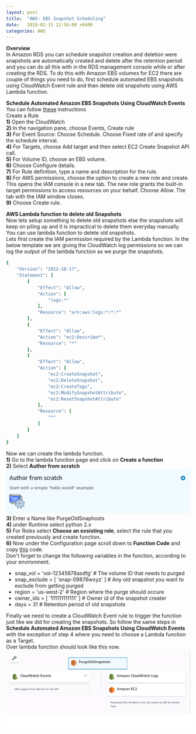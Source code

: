 ```yaml
---
layout: post
title:  "AWS: EBS Snapshot Scheduling"
date:   2018-02-15 12:56:00 +0400
categories: AWS
---
```


**Overview**  
In Amazon RDS you can schedule snapshot creation and deletion were snapshots are automatically created and delete after the retention period and you can do all this with in the RDS management console while or after creating the RDS. To do this with Amazon EBS volumes for EC2 there are couple of things you need to do, first schedule automated EBS snapshots using CloudWatch Event rule and then delete old snapshots using AWS Lambda function.  

**Schedule Automated Amazon EBS Snapshots Using CloudWatch Events**  
You can follow [these](https://docs.aws.amazon.com/AmazonCloudWatch/latest/events/TakeScheduledSnapshot.html) instructions  
Create a Rule  
 **1)** Open the CloudWatch  
 **2)** In the navigation pane, choose Events, Create rule  
 **3)** For Event Source: Choose Schedule. Choose Fixed rate of and specify the schedule interval.  
 **4)** For Targets, choose Add target and then select EC2 Create Snapshot API call.  
 **5)** For Volume ID, choose an EBS volume.  
 **6)** Choose Configure details.  
 **7)** For Rule definition, type a name and description for the rule.  
 **8)** For AWS permissions, choose the option to create a new role and create. This opens the IAM console in a new tab. The new role grants the built-in target permissions to access resources on your behalf. Choose Allow. The tab with the IAM window closes.  
 **9)** Choose Create rule.

**AWS Lambda function to delete old Snapshots**  
Now lets setup something to delete old snapshots else the snapshots will keep on piling up and it is impractical to delete them everyday manually. You can use lambda function to delete old snapshots.  
Lets first create the IAM permission required by the Lambda function. In the below template we are giving the CloudWatch log permissions so we can log the output of the lambda function as we purge the snapshots.  
```ruby
{
    "Version": "2012-10-17",
    "Statement": [
        {
            "Effect": "Allow",
            "Action": [
                "logs:*"
            ],
            "Resource": "arn:aws:logs:*:*:*"
        },
        {
            "Effect": "Allow",
            "Action": "ec2:Describe*",
            "Resource": "*"
        },
        {
            "Effect": "Allow",
            "Action": [
                "ec2:CreateSnapshot",
                "ec2:DeleteSnapshot",
                "ec2:CreateTags",
                "ec2:ModifySnapshotAttribute",
                "ec2:ResetSnapshotAttribute"
            ],
            "Resource": [
                "*"
            ]
        }
    ]
}
```

Now we can create the lambda function.   
**1)** Go to the lambda function page and click on **Create a function**  
**2)** Select **Author from scratch** 
![Lambda image 1](/assets/images/lambdaimage1.png)  
**3)** Enter a Name like PurgeOldSnaphosts  
**4)** under Runtime select python 2.x  
**5)** For Roles select **Choose an exsisting role**, select the rule that you created previously and create function.  
**6)** Now under the Configuration page scroll down to **Function Code** and copy [this](https://github.com/hazaq/purgeOldSnapshots/blob/master/purge_snapshots.py) code.  
Don't forget to change the following variables in the function, according to your environment.  
* snap_vol = 'vol-12345678asdfg' # The volume ID that needs to purged  
* snap_exclude = [ 'snap-09876wxyz' ] # Any old snapshot you want to exclude from getting purged
* region = 'us-west-2' # Region where the purge should occure   
* owner_ids = [ '111111111111' ] # Owner id of the snapshot creater  
* days = 31 # Retention period of old snapshots  

Finally we need to create a CloudWatch Event rule to trigger the function just like we did for creating the snapshots. So follow the same steps in **Schedule Automated Amazon EBS Snapshots Using CloudWatch Events** with the exception of step 4 where you need to choose a Lambda function as a Target.  
Over lambda function should look like this now.  
![lambdaimage2](/assets/images/lambdaimg2.png)
